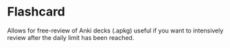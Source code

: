 # Flashcard

Allows for free-review of Anki decks (.apkg) useful if you want to intensively review after the daily limit has been reached.
